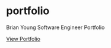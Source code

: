 # portfolio
Brian Young Software Engineer Portfolio

<a href="https://brianyoungdev.io">View Portfolio</a>
